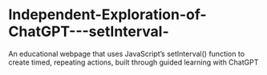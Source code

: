 # Independent-Exploration-of-ChatGPT---setInterval-
An educational webpage that uses JavaScript’s setInterval() function to create timed, repeating actions, built through guided learning with ChatGPT
